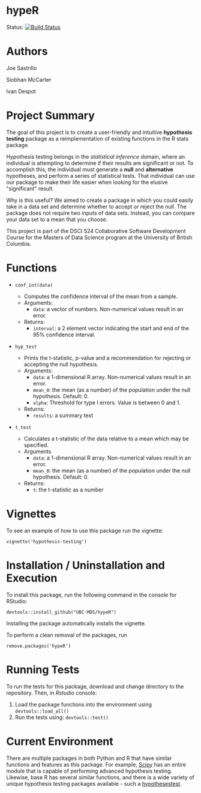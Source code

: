 # hypeR

Status: [![Build Status](https://travis-ci.org/UBC-MDS/hypeR.svg?branch=master)](https://travis-ci.org/UBC-MDS/hypeR)

# Authors

Joe Sastrillo

Siobhan McCarter

Ivan Despot


# Project Summary

The goal of this project is to create a user-friendly and intuitive **hypothesis testing** package as a reimplementation of existing functions in the R stats package.

Hypothesis testing belongs in the *statistical inference* domain, where an individual is attempting to determine if their results are significant or not. To accomplish this, the individual must generate a **null** and **alternative** hypotheses, and perform a series of statistical tests. That individual can use our package to make their life easier when looking for the elusive "significant" result.

Why is this useful? We aimed to create a package in which you could easily take in a data set and determine whether to accept or reject the null. The package does not require two inputs of data sets. Instead, you can compare your data set to a mean that you choose.  

This project is part of the DSCI 524 Collaborative Software Development Course for the Masters of Data Science program at the University of British Columbia.


# Functions

* `conf_int(data)`

  * Computes the confidence interval of the mean from a sample.
  * Arguments:
    * `data`: a vector of numbers. Non-numerical values result in an error.
  * Returns:
    *  `interval`: a 2 element vector indicating the start and end of the 95% confidence interval.

* `hyp_test`
  * Prints the t-statistic, p-value and a recommendation for rejecting or accepting the null hypothesis.
  * Arguments:
    * `data`: a 1-dimensional R array. Non-numerical values result in an error.
    * `mean_0`: the mean (as a number) of the population under the null hypothesis. Default: 0.
    * `alpha`: Threshold for type I errors. Value is between 0 and 1.
  * Returns:
    * `results`: a summary text

* `t_test`
  * Calculates a t-statistic of the data relative to a mean which may be specified.
  * Arguments
    * `data`: a 1-dimensional R array. Non-numerical values result in an error.
    * `mean_0`: the mean (as a number) of the population under the null hypothesis. Default: 0.
  * Returns:
    * `t`: the t-statistic as a number

# Vignettes

To see an example of how to use this package run the vignette:

```{r}
vignette('hypothesis-testing')
```


# Installation / Uninstallation and Execution

To install this package, run the following command in the console for RStudio:

`devtools::install_github("UBC-MDS/hypeR")`


Installing the package automatically installs the vignette.

To perform a clean removal of the packages, run

`remove.packages('hypeR')`

# Running Tests
To run the tests for this package, download and change directory to the repository.
Then, in _Rstudio_ console:

1. Load the package functions into the environment using `devtools::load_all()`
2. Run the tests using: `devtools::test()`


# Current Environment

There are multiple packages in both Python and R that have similar functions and features as this package. For example, [Scipy](https://docs.scipy.org/doc/scipy/reference/stats.html) has an entire module that is capable of performing advanced hypothesis testing. Likewise, base R has several similar functions, and there is a wide variety of unique hypothesis testing packages available - such a [hypothesestest](https://cran.r-project.org/web/packages/hypothesestest/hypothesestest.pdf).
